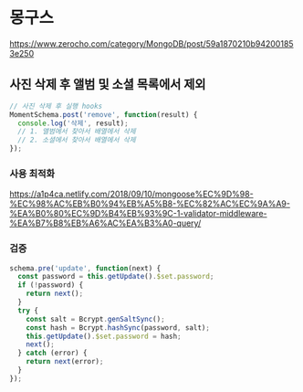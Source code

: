 # 몽구스

<https://www.zerocho.com/category/MongoDB/post/59a1870210b942001853e250>

## 사진 삭제 후 앨범 및 소셜 목록에서 제외

```js
// 사진 삭제 후 실행 hooks
MomentSchema.post('remove', function(result) {
  console.log('삭제', result);
  // 1. 앨범에서 찾아서 배열에서 삭제
  // 2. 소셜에서 찾아서 배열에서 삭제
});
```

### 사용 최적화

<https://a1p4ca.netlify.com/2018/09/10/mongoose%EC%9D%98-%EC%98%AC%EB%B0%94%EB%A5%B8-%EC%82%AC%EC%9A%A9-%EA%B0%80%EC%9D%B4%EB%93%9C-1-validator-middleware-%EA%B7%B8%EB%A6%AC%EA%B3%A0-query/>

### 검증

```js
schema.pre('update', function(next) {
  const password = this.getUpdate().$set.password;
  if (!password) {
    return next();
  }
  try {
    const salt = Bcrypt.genSaltSync();
    const hash = Bcrypt.hashSync(password, salt);
    this.getUpdate().$set.password = hash;
    next();
  } catch (error) {
    return next(error);
  }
});
```
